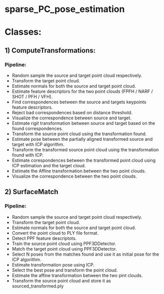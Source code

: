 # sparse_PC_pose_estimation

# Classes: 
## 1) ComputeTransformations:
### Pipeline:

* Random sample the source and target point cloud respectively.
* Transform the target point cloud.
* Estimate normals for both the source and target point cloud.
* Estimate feature descriptors for the two point clouds (FPFH / NARF / SHOT / PFH / VFH).
* Find correspondences between the source and targets keypoints feature descriptors.
* Reject bad correspondences based on distance threshold.
* Visualize the correspondence between source and target. 
* Estimate rigit transformation between source and target based on the found correspondences.
* Transform the source point cloud using the transformation found.
* Estimate pose between the partially aligned transformed source and target with ICP algorithm.
* Transform the transformed source point cloud using the transformation found with ICP.
* Estimate corespondences between the transformed point cloud using ICP estimation and the target cloud.
* Estimate the Affine transformation between the two point clouds.
* Visualize the correspondence between the two point clouds.


## 2) SurfaceMatch
### Pipeline:

* Random sample the source and target point cloud respectively.
* Transform the target point cloud.
* Estimate normals for both the source and target point cloud.
* Convert the point cloud to PLY file format.
* Detect PPF feature descriptots.
* Train the source point cloud using PPF3DDetector.
* Match the target point cloud using PPF3DDetector.
* Select N poses from the matches found and use it as initial pose for the ICP algorithm.
* Estimate transformation pose using ICP.
* Select the best pose and transform the point cloud.
* Estimate the affine transformation between the two pint clouds.
* Transform the source point cloud and store it as sourced_transformed.ply
